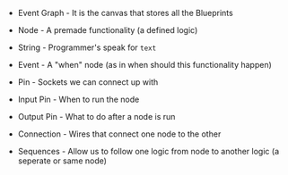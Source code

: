 * Event Graph - It is the canvas that stores all the Blueprints

* Node - A premade functionality (a defined logic)

* String - Programmer's speak for `text`

* Event - A "when" node (as in when should this functionality happen)

* Pin - Sockets we can connect up with

* Input Pin - When to run the node

* Output Pin - What to do after a node is run

* Connection - Wires that connect one node to the other

* Sequences - Allow us to follow one logic from node to another logic (a seperate or same node)